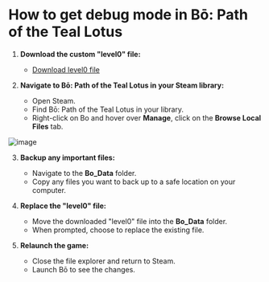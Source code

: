 # How to get debug mode in Bō: Path of the Teal Lotus

1. **Download the custom "level0" file:**
   - [Download level0 file](https://raw.githubusercontent.com/DominicABrooks/DebugMode_BoPathOfTeal/main/level0)

2. **Navigate to Bō: Path of the Teal Lotus in your Steam library:**
   - Open Steam.
   - Find Bō: Path of the Teal Lotus in your library.
   - Right-click on Bo and hover over **Manage**, click on the **Browse Local Files** tab.

![image](https://github.com/user-attachments/assets/373a8cf3-f455-4699-af72-57b0250b2dc0)

3. **Backup any important files:**
   - Navigate to the **Bo_Data** folder.
   - Copy any files you want to back up to a safe location on your computer.

4. **Replace the "level0" file:**
   - Move the downloaded "level0" file into the **Bo_Data** folder.
   - When prompted, choose to replace the existing file.

5. **Relaunch the game:**
   - Close the file explorer and return to Steam.
   - Launch Bō to see the changes.
